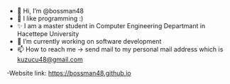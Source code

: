 - 👋 Hi, I’m @bossman48
- 👀 I like programming :)
- ✨ I am a master student in Computer Engineering Departmant in Hacettepe University 
- 🌱 I’m currently working on software development
- 📫 How to reach me -> send mail to my personal mail address which is kuzucu48@gmail.com

-Website link: https://bossman48.github.io
<!---
bossman48/bossman48 is a ✨ special ✨ repository because its `README.md` (this file) appears on your GitHub profile.
You can click the Preview link to take a look at your changes.
--->

